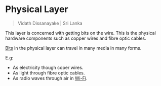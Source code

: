 # Physical Layer

> Vidath Dissanayake | Sri Lanka

This layer is concerned with getting bits on the wire. This is the physical hardware components such as copper wires and fibre optic cables.

[Bits](../OSI%20Model/PDU/bit.md) in the physical layer can travel in many media in many forms.

E.g:
- As electricity though coper wires.
- As light through fibre optic cables.
- As radio waves through air in [Wi-Fi](../../communication%20protocol/TCP%20IP%20layer%201/Wi-Fi.md).